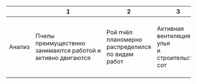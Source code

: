 |              | 1                                                                                                                            | 2                                                                                                    | 3                                                                                        | 4                                                                                                                                                | 5                                                                                                                                               |
| ------------ | ---------------------------------------------------------------------------------------------------------------------------- | ---------------------------------------------------------------------------------------------------- | ---------------------------------------------------------------------------------------- | ------------------------------------------------------------------------------------------------------------------------------------------------ | ----------------------------------------------------------------------------------------------------------------------------------------------- |
| Анализ | Пчелы преимуществнно<br />занимаются работой и<br />активно двигаются | Рой пчёл планомерно<br />распределился по видам<br />работ | Активная вентиляция улья<br />и строительство сот | Много шумов на графике,<br />микрофон перегружен,<br />необходимо уделить внимание | Равномерное распределение роя<br />по задачам:<br /> стройка, сбор, вентилирование |

